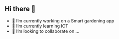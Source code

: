 ## Hi there 👋

- 🔭 I’m currently working on a Smart gardening app
- 🌱 I’m currently learning IOT
- 👯 I’m looking to collaborate on ...

<!--
**Dukent29/dukent29** is a ✨ _special_ ✨ repository because its `README.md` (this file) appears on your GitHub profile.

Here are some ideas to get you started:

- 🔭 I’m currently working on ...
- 🌱 I’m currently learning ...
- 👯 I’m looking to collaborate on ...
- 🤔 I’m looking for help with ...
- 💬 Ask me about ...
- 📫 How to reach me: ...
- 😄 Pronouns: ...
- ⚡ Fun fact: ...
-->
